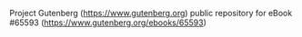 Project Gutenberg (https://www.gutenberg.org) public repository for eBook #65593 (https://www.gutenberg.org/ebooks/65593)
